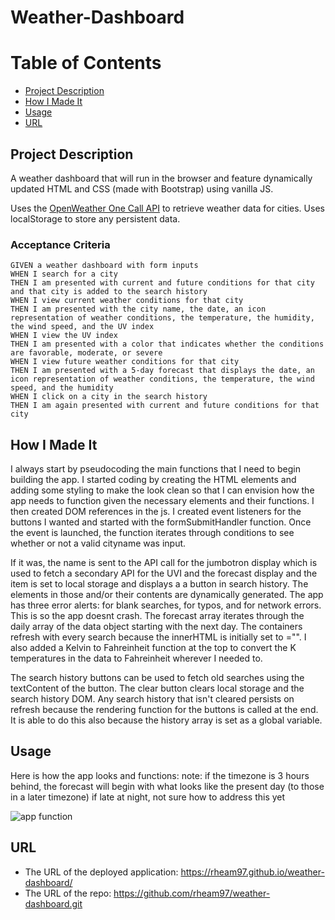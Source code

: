 # Weather-Dashboard
# Table of Contents
* [Project Description](#project-description)
* [How I Made It](#how-i-made-it)
* [Usage](#Usage)
* [URL](#URL)

<a name= "projectdescription"></a>
## Project Description

A weather dashboard that will run in the browser and feature dynamically updated HTML and CSS (made with Bootstrap) using vanilla JS.

Uses the [OpenWeather One Call API](https://openweathermap.org/api/one-call-api) to retrieve weather data for cities. Uses localStorage to store any persistent data.


### Acceptance Criteria

```
GIVEN a weather dashboard with form inputs
WHEN I search for a city
THEN I am presented with current and future conditions for that city and that city is added to the search history
WHEN I view current weather conditions for that city
THEN I am presented with the city name, the date, an icon representation of weather conditions, the temperature, the humidity, the wind speed, and the UV index
WHEN I view the UV index
THEN I am presented with a color that indicates whether the conditions are favorable, moderate, or severe
WHEN I view future weather conditions for that city
THEN I am presented with a 5-day forecast that displays the date, an icon representation of weather conditions, the temperature, the wind speed, and the humidity
WHEN I click on a city in the search history
THEN I am again presented with current and future conditions for that city
```
<a name="howimadeit"></a>
## How I Made It

I always start by pseudocoding the main functions that I need to begin building the app. I started coding by creating the HTML elements and adding some styling to make the look clean so that I can envision how the app needs to function given the necessary elements and their functions. 
I then created DOM references in the js. I created event listeners for the buttons I wanted and started with the formSubmitHandler function. Once the event is launched, the function iterates through conditions to see whether or not a valid cityname was input. 

If it was, the name is sent to the API call for the jumbotron display which is used to fetch a secondary API for the UVI and the forecast display and the item is set to local storage and displays a a button in search history. The elements in those and/or their contents are dynamically generated. The app has three error alerts: for blank searches, for typos, and for network errors. This is so the app doesnt crash. The forecast array iterates through the daily array of the data object starting with the next day. The containers refresh with every search because the innerHTML is initially set to ="". I also added a Kelvin to Fahreinheit function at the top to convert the K temperatures in the data to Fahreinheit wherever I needed to.

The search history buttons can be used to fetch old searches using the textContent of the button. The clear button clears local storage and the search history DOM. Any search history that isn't cleared persists on refresh because the rendering function for the buttons is called at the end. It is able to do this also because the history array is set as a global variable.

<a name="usage"></a>
## Usage

Here is how the app looks and functions: 
note: if the timezone is 3 hours behind, the forecast will begin with what looks like the present day (to those in a later timezone) if late at night, not sure how to address this yet

![app function](weatherdashboard.gif)


<a name="URL"></a>
## URL

* The URL of the deployed application: https://rheam97.github.io/weather-dashboard/
* The URL of the repo: https://github.com/rheam97/weather-dashboard.git








